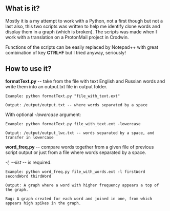 ## What is it?
Mostly it is a my attempt to work with a Python, not a first though but not a last also, this two scripts was written to help me
identify clone words and display them in a graph (which is broken). The scripts was made when I work with a translation on a 
ProtonMail project in Crodwin.

Functions of the scripts can be easily replaced by Notepad++ with great combination of key **CTRL+F** but I tried anyway, seriously!

## How to use it?
**formatText.py** -- take from the file with text English and Russian words and write them into an output.txt file in output folder.

    Example: python formatText.py "file_with_text.ext"

    Output: /output/output.txt -- where words separated by a space
    
With optional *-lowercase* argument:

    Example: python formatText.py file_with_text.ext -lowercase

    Output: /output/output_lwc.txt -- words separated by a space, and transfer in lowercase

**word_freq.py** -- compare words together from a given file of previous script output or just from a file where words separated by a space.

*-l, --list* -- is required. 

    Example: python word_freq.py file_with_words.ext -l firstWord secondWord thirdWord
    
    Output: A graph where a word with higher frequency appears a top of the graph.

    Bug: A graph created for each word and joined in one, from which appears high spikes in the graph.
